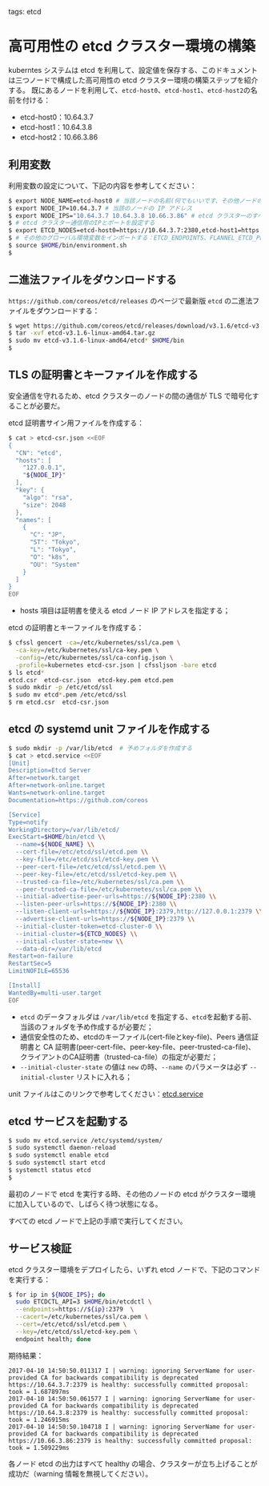 <!-- toc -->

tags: etcd

# 高可用性の etcd クラスター環境の構築

kuberntes システムは etcd を利用して、設定値を保存する、このドキュメントは三つノードで構成した高可用性の etcd クラスター環境の構築ステップを紹介する。
既にあるノードを利用して、`etcd-host0`、`etcd-host1`、`etcd-host2`の名前を付ける：

+ etcd-host0：10.64.3.7
+ etcd-host1：10.64.3.8
+ etcd-host2：10.66.3.86

## 利用変数

利用変数の設定について、下記の内容を参考してください：

``` bash
$ export NODE_NAME=etcd-host0 # 当該ノードの名前(何でもいいです、その他ノードの名前と区別してください)
$ export NODE_IP=10.64.3.7 # 当該のノードの IP アドレス
$ export NODE_IPS="10.64.3.7 10.64.3.8 10.66.3.86" # etcd クラスターのすべて機器の IP アドレス
$ # etcd クラスター通信用のIPとポートを設定する
$ export ETCD_NODES=etcd-host0=https://10.64.3.7:2380,etcd-host1=https://10.64.3.8:2380,etcd-host2=https://10.66.3.86:2380
$ # その他のグローバル環境変数をインポートする：ETCD_ENDPOINTS、FLANNEL_ETCD_PREFIX、CLUSTER_CIDR
$ source $HOME/bin/environment.sh
$
```

## 二進法ファイルをダウンロードする

`https://github.com/coreos/etcd/releases` のページで最新版 `etcd` の二進法ファイルをダウンロードする：

``` bash
$ wget https://github.com/coreos/etcd/releases/download/v3.1.6/etcd-v3.1.6-linux-amd64.tar.gz
$ tar -xvf etcd-v3.1.6-linux-amd64.tar.gz
$ sudo mv etcd-v3.1.6-linux-amd64/etcd* $HOME/bin
$
```

## TLS の証明書とキーファイルを作成する

安全通信を守れるため、etcd クラスターのノードの間の通信が TLS で暗号化することが必要だ。

etcd 証明書サイン用ファイルを作成する：

``` bash
$ cat > etcd-csr.json <<EOF
{
  "CN": "etcd",
  "hosts": [
    "127.0.0.1",
    "${NODE_IP}"
  ],
  "key": {
    "algo": "rsa",
    "size": 2048
  },
  "names": [
    {
      "C": "JP",
      "ST": "Tokyo",
      "L": "Tokyo",
      "O": "k8s",
      "OU": "System"
    }
  ]
}
EOF
```

+ hosts 項目は証明書を使える etcd ノード IP アドレスを指定する；

etcd の証明書とキーファイルを作成する：

``` bash
$ cfssl gencert -ca=/etc/kubernetes/ssl/ca.pem \
  -ca-key=/etc/kubernetes/ssl/ca-key.pem \
  -config=/etc/kubernetes/ssl/ca-config.json \
  -profile=kubernetes etcd-csr.json | cfssljson -bare etcd
$ ls etcd*
etcd.csr  etcd-csr.json  etcd-key.pem etcd.pem
$ sudo mkdir -p /etc/etcd/ssl
$ sudo mv etcd*.pem /etc/etcd/ssl
$ rm etcd.csr  etcd-csr.json
```

## etcd の systemd unit ファイルを作成する

``` bash
$ sudo mkdir -p /var/lib/etcd  # 予めフォルダを作成する
$ cat > etcd.service <<EOF
[Unit]
Description=Etcd Server
After=network.target
After=network-online.target
Wants=network-online.target
Documentation=https://github.com/coreos

[Service]
Type=notify
WorkingDirectory=/var/lib/etcd/
ExecStart=$HOME/bin/etcd \\
  --name=${NODE_NAME} \\
  --cert-file=/etc/etcd/ssl/etcd.pem \\
  --key-file=/etc/etcd/ssl/etcd-key.pem \\
  --peer-cert-file=/etc/etcd/ssl/etcd.pem \\
  --peer-key-file=/etc/etcd/ssl/etcd-key.pem \\
  --trusted-ca-file=/etc/kubernetes/ssl/ca.pem \\
  --peer-trusted-ca-file=/etc/kubernetes/ssl/ca.pem \\
  --initial-advertise-peer-urls=https://${NODE_IP}:2380 \\
  --listen-peer-urls=https://${NODE_IP}:2380 \\
  --listen-client-urls=https://${NODE_IP}:2379,http://127.0.0.1:2379 \\
  --advertise-client-urls=https://${NODE_IP}:2379 \\
  --initial-cluster-token=etcd-cluster-0 \\
  --initial-cluster=${ETCD_NODES} \\
  --initial-cluster-state=new \\
  --data-dir=/var/lib/etcd
Restart=on-failure
RestartSec=5
LimitNOFILE=65536

[Install]
WantedBy=multi-user.target
EOF
```

+ `etcd` のデータフォルダは `/var/lib/etcd` を指定する、`etcd`を起動する前、当該のフォルダを予め作成するが必要だ；
+ 通信安全性のため、etcdのキーファイル(cert-fileとkey-file)、Peers 通信証明書と CA 証明書(peer-cert-file、peer-key-file、peer-trusted-ca-file)、クライアントのCA証明書（trusted-ca-file）の指定が必要だ；
+ `--initial-cluster-state` の値は `new` の時、`--name` のパラメータは必ず `--initial-cluster` リストに入れる；

unit ファイルはこのリンクで参考してください：[etcd.service](https://github.com/it2911/deploy_kubernetes_cluster/blob/master/systemd/etcd.service)

## etcd サービスを起動する

``` bash
$ sudo mv etcd.service /etc/systemd/system/
$ sudo systemctl daemon-reload
$ sudo systemctl enable etcd
$ sudo systemctl start etcd
$ systemctl status etcd
$
```

最初のノードで etcd を実行する時、その他のノードの etcd がクラスター環境に加入しているので、しばらく待つ状態になる。

すべての etcd ノードで上記の手順で実行してください。

## サービス検証

etcd クラスター環境をデプロイしたら、いずれ etcd ノードで、下記のコマンドを実行する：

``` bash
$ for ip in ${NODE_IPS}; do
  sudo ETCDCTL_API=3 $HOME/bin/etcdctl \
  --endpoints=https://${ip}:2379  \
  --cacert=/etc/kubernetes/ssl/ca.pem \
  --cert=/etc/etcd/ssl/etcd.pem \
  --key=/etc/etcd/ssl/etcd-key.pem \
  endpoint health; done
```

期待結果：

``` text
2017-04-10 14:50:50.011317 I | warning: ignoring ServerName for user-provided CA for backwards compatibility is deprecated
https://10.64.3.7:2379 is healthy: successfully committed proposal: took = 1.687897ms
2017-04-10 14:50:50.061577 I | warning: ignoring ServerName for user-provided CA for backwards compatibility is deprecated
https://10.64.3.8:2379 is healthy: successfully committed proposal: took = 1.246915ms
2017-04-10 14:50:50.104718 I | warning: ignoring ServerName for user-provided CA for backwards compatibility is deprecated
https://10.66.3.86:2379 is healthy: successfully committed proposal: took = 1.509229ms
```

各ノード etcd の出力はすべて healthy の場合、クラスターが立ち上げることが成功だ（warning 情報を無視してください）。

